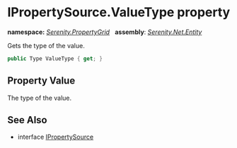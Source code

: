 # IPropertySource.ValueType property
**namespace:** *[Serenity.PropertyGrid](../../README.md#serenity.propertygrid-namespace)*   **assembly**: *[Serenity.Net.Entity](../../README.md)*

Gets the type of the value.

```csharp
public Type ValueType { get; }
```

## Property Value

The type of the value.

## See Also

* interface [IPropertySource](../IPropertySource.md)